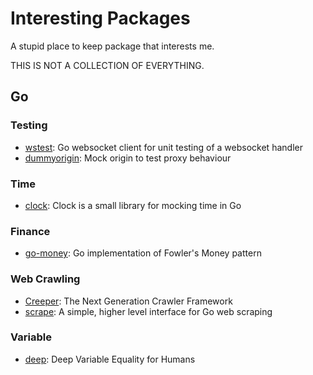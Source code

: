 # Interesting Packages

A stupid place to keep package that interests me. 

THIS IS NOT A COLLECTION OF EVERYTHING.

## Go

### Testing

- [wstest](https://github.com/posener/wstest): Go websocket client for unit testing of a websocket handler
- [dummyorigin](https://github.com/turbobytes/dummyorigin): Mock origin to test proxy behaviour

### Time

- [clock](https://github.com/benbjohnson/clock): Clock is a small library for mocking time in Go

### Finance

- [go-money](https://github.com/Rhymond/go-money): Go implementation of Fowler's Money pattern

### Web Crawling

- [Creeper](https://github.com/wspl/creeper): The Next Generation Crawler Framework
- [scrape](https://github.com/yhat/scrape): A simple, higher level interface for Go web scraping

### Variable

- [deep](https://github.com/go-test/deep): Deep Variable Equality for Humans
